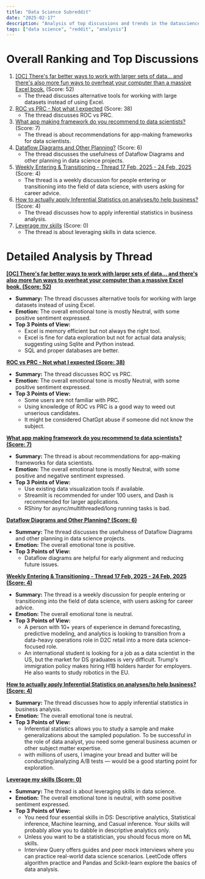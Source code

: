 ```yaml
---
title: "Data Science Subreddit"
date: "2025-02-17"
description: "Analysis of top discussions and trends in the datascience subreddit"
tags: ["data science", "reddit", "analysis"]
---
```


# Overall Ranking and Top Discussions
1.  [[OC] There's far better ways to work with larger sets of data... and there's also more fun ways to overheat your computer than a massive Excel book.](https://i.redd.it/n2s5thveoqje1.png) (Score: 52)
    * The thread discusses alternative tools for working with large datasets instead of using Excel.
2.  [ROC vs PRC - Not what I expected](https://www.reddit.com/r/datascience/comments/1irkor6/roc_vs_prc_not_what_i_expected/) (Score: 38)
    * The thread discusses ROC vs PRC.
3.  [What app making framework do you recommend to data scientists?](https://www.reddit.com/r/datascience/comments/1irs5de/what_app_making_framework_do_you_recommend_to/) (Score: 7)
    * The thread is about recommendations for app-making frameworks for data scientists.
4.  [Dataflow Diagrams and Other Planning?](https://www.reddit.com/r/datascience/comments/1ir3o2h/dataflow_diagrams_and_other_planning/) (Score: 6)
    * The thread discusses the usefulness of Dataflow Diagrams and other planning in data science projects.
5.  [Weekly Entering & Transitioning - Thread 17 Feb, 2025 - 24 Feb, 2025](https://www.reddit.com/r/datascience/comments/1irc50e/weekly_entering_transitioning_thread_17_feb_2025/) (Score: 4)
    * The thread is a weekly discussion for people entering or transitioning into the field of data science, with users asking for career advice.
6.  [How to actually apply Inferential Statistics on analyses/to help business?](https://www.reddit.com/r/datascience/comments/1irr33g/how_to_actually_apply_inferential_statistics_on/) (Score: 4)
    * The thread discusses how to apply inferential statistics in business analysis.
7.  [Leverage my skills](https://www.reddit.com/r/datascience/comments/1irlf7b/leverage_my_skills/) (Score: 0)
    * The thread is about leveraging skills in data science.

# Detailed Analysis by Thread
**[[OC] There's far better ways to work with larger sets of data... and there's also more fun ways to overheat your computer than a massive Excel book. (Score: 52)](https://i.redd.it/n2s5thveoqje1.png)**
*  **Summary:** The thread discusses alternative tools for working with large datasets instead of using Excel.
*  **Emotion:** The overall emotional tone is mostly Neutral, with some positive sentiment expressed.
*  **Top 3 Points of View:**
    *   Excel is memory efficient but not always the right tool.
    *   Excel is fine for data exploration but not for actual data analysis; suggesting using Sqlite and Python instead.
    *   SQL and proper databases are better.

**[ROC vs PRC - Not what I expected (Score: 38)](https://www.reddit.com/r/datascience/comments/1irkor6/roc_vs_prc_not_what_i_expected/)**
*  **Summary:** The thread discusses ROC vs PRC.
*  **Emotion:** The overall emotional tone is mostly Neutral, with some positive sentiment expressed.
*  **Top 3 Points of View:**
    *   Some users are not familiar with PRC.
    *   Using knowledge of ROC vs PRC is a good way to weed out unserious candidates.
    *   It might be considered ChatGpt abuse if someone did not know the subject.

**[What app making framework do you recommend to data scientists? (Score: 7)](https://www.reddit.com/r/datascience/comments/1irs5de/what_app_making_framework_do_you_recommend_to/)**
*  **Summary:** The thread is about recommendations for app-making frameworks for data scientists.
*  **Emotion:** The overall emotional tone is mostly Neutral, with some positive and negative sentiment expressed.
*  **Top 3 Points of View:**
    *   Use existing data visualization tools if available.
    *   Streamlit is recommended for under 100 users, and Dash is recommended for larger applications.
    *   RShiny for async/multithreaded/long running tasks is bad.

**[Dataflow Diagrams and Other Planning? (Score: 6)](https://www.reddit.com/r/datascience/comments/1ir3o2h/dataflow_diagrams_and_other_planning/)**
*  **Summary:** The thread discusses the usefulness of Dataflow Diagrams and other planning in data science projects.
*  **Emotion:** The overall emotional tone is positive.
*  **Top 3 Points of View:**
    *   Dataflow diagrams are helpful for early alignment and reducing future issues.

**[Weekly Entering & Transitioning - Thread 17 Feb, 2025 - 24 Feb, 2025 (Score: 4)](https://www.reddit.com/r/datascience/comments/1irc50e/weekly_entering_transitioning_thread_17_feb_2025/)**
*  **Summary:** The thread is a weekly discussion for people entering or transitioning into the field of data science, with users asking for career advice.
*  **Emotion:** The overall emotional tone is neutral.
*  **Top 3 Points of View:**
    *   A person with 10+ years of experience in demand forecasting, predictive modeling, and analytics is looking to transition from a data-heavy operations role in D2C retail into a more data science-focused role.
    *   An international student is looking for a job as a data scientist in the US, but the market for DS graduates is very difficult. Trump's immigration policy makes hiring H1B holders harder for employers. He also wants to study robotics in the EU.

**[How to actually apply Inferential Statistics on analyses/to help business? (Score: 4)](https://www.reddit.com/r/datascience/comments/1irr33g/how_to_actually_apply_inferential_statistics_on/)**
*  **Summary:** The thread discusses how to apply inferential statistics in business analysis.
*  **Emotion:** The overall emotional tone is neutral.
*  **Top 3 Points of View:**
    *   Inferential statistics allows you to study a sample and make generalizations about the sampled population. To be successful in the role of data analyst, you need some general business acumen or other subject matter expertise.
    *   with millions of users, I imagine your bread and butter will be conducting/analyzing A/B tests — would be a good starting point for exploration.

**[Leverage my skills (Score: 0)](https://www.reddit.com/r/datascience/comments/1irlf7b/leverage_my_skills/)**
*  **Summary:** The thread is about leveraging skills in data science.
*  **Emotion:** The overall emotional tone is neutral, with some positive sentiment expressed.
*  **Top 3 Points of View:**
    *   You need four essential skills in DS: Descriptive analytics, Statistical inference, Machine learning, and Casual inference. Your skills will probably allow you to dabble in descriptive analytics only.
    *   Unless you want to be a statistician, you should focus more on ML skills.
    *   Interview Query offers guides and peer mock interviews where you can practice real-world data science scenarios. LeetCode offers algorithm practice and Pandas and Scikit-learn explore the basics of data analysis.
